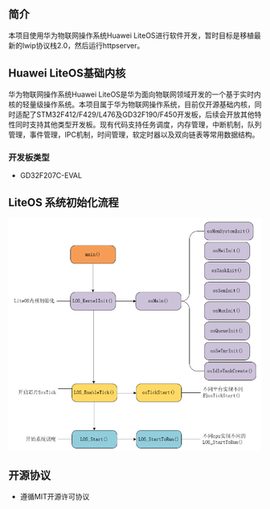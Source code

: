 ## 简介
本项目使用华为物联网操作系统Huawei LiteOS进行软件开发，暂时目标是移植最新的lwip协议栈2.0，然后运行httpserver。
## Huawei LiteOS基础内核
华为物联网操作系统Huawei LiteOS是华为面向物联网领域开发的一个基于实时内核的轻量级操作系统。本项目属于华为物联网操作系统，目前仅开源基础内核，同时适配了STM32F412/F429/L476及GD32F190/F450开发板，后续会开放其他特性同时支持其他类型开发板。现有代码支持任务调度，内存管理，中断机制，队列管理，事件管理，IPC机制，时间管理，软定时器以及双向链表等常用数据结构。

### 开发板类型
* GD32F207C-EVAL

## LiteOS 系统初始化流程
![](./doc/LiteOS_System_initialization.png)
## 开源协议
* 遵循MIT开源许可协议
